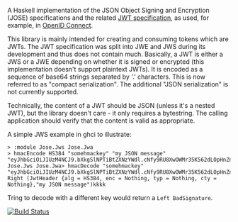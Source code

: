 A Haskell implementation of the JSON Object Signing and Encryption (JOSE) specifications and the related [JWT specification](http://tools.ietf.org/html/draft-ietf-oauth-json-web-token), as used, for example, in [OpenID Connect](http://openid.net/connect/).

This library is mainly intended for creating and consuming tokens which are JWTs. The JWT specification was split into JWE and JWS during its development and thus does not contain much. Basically, a JWT is either a JWS or a JWE depending on whether it is signed or encrypted (this implementation doesn't support plaintext JWTs). It is encoded as a sequence of base64 strings separated by '.' characters. This is now referred to as "compact serialization". The additional "JSON serialization" is not currently supported.

Technically, the content of a JWT should be JSON (unless it's a nested JWT), but the library doesn't care - it only requires a bytestring. The calling application should verify that the content is valid as appropriate.

A simple JWS example in ghci to illustrate:

    > :module Jose.Jws Jose.Jwa
    > hmacEncode HS384 "somehmackey" "my JSON message"
    "eyJhbGciOiJIUzM4NCJ9.bXkgSlNPTiBtZXNzYWdl.cNfy9RU8XwOWMr35K562dLOpHnZn3hypK0yrL5cZ3LqLD3FMewiY7Cs45r2auKbw"
    Jose.Jws Jose.Jwa> hmacDecode "somehmackey" "eyJhbGciOiJIUzM4NCJ9.bXkgSlNPTiBtZXNzYWdl.cNfy9RU8XwOWMr35K562dLOpHnZn3hypK0yrL5cZ3LqLD3FMewiY7Cs45r2auKbw"
    Right (JwtHeader {alg = HS384, enc = Nothing, typ = Nothing, cty = Nothing},"my JSON message")kkkk

Tring to decode with a different key would return a `Left BadSignature`.

[![Build Status](https://travis-ci.org/tekul/jose.svg?branch=master)](https://travis-ci.org/tekul/jose)
